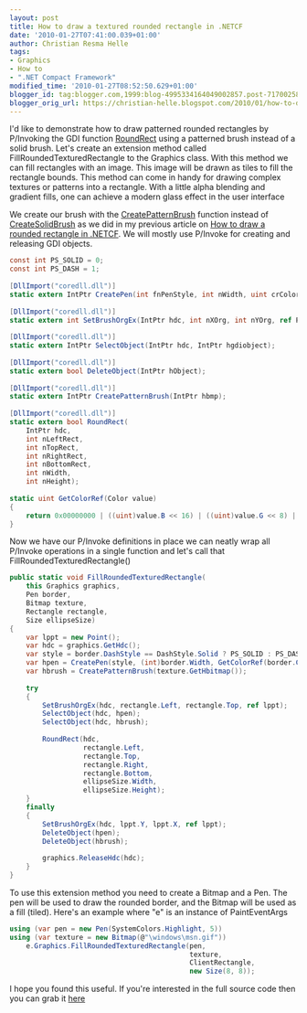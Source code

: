 ```yaml
---
layout: post
title: How to draw a textured rounded rectangle in .NETCF
date: '2010-01-27T07:41:00.039+01:00'
author: Christian Resma Helle
tags:
- Graphics
- How to
- ".NET Compact Framework"
modified_time: '2010-01-27T08:52:50.629+01:00'
blogger_id: tag:blogger.com,1999:blog-4995334164049002857.post-7170025817190813789
blogger_orig_url: https://christian-helle.blogspot.com/2010/01/how-to-draw-textured-rounded-rectangle.html
---
```


I'd like to demonstrate how to draw patterned rounded rectangles by P/Invoking the GDI function [RoundRect](https://learn.microsoft.com/en-us/library/aa929212.aspx?WT.mc_id=DT-MVP-5004822) using a patterned brush instead of a solid brush. Let's create an extension method called FillRoundedTexturedRectangle to the Graphics class. With this method we can fill rectangles with an image. This image will be drawn as tiles to fill the rectangle bounds. This method can come in handy for drawing complex textures or patterns into a rectangle. With a little alpha blending and gradient fills, one can achieve a modern glass effect in the user interface  
  
We create our brush with the [CreatePatternBrush](https://learn.microsoft.com/en-us/library/ms908179.aspx?WT.mc_id=DT-MVP-5004822) function instead of [CreateSolidBrush](https://learn.microsoft.com/en-us/library/ms959979.aspx?WT.mc_id=DT-MVP-5004822) as we did in my previous article on [How to draw a rounded rectangle in .NETCF](/2010/01/how-to-draw-rounded-rectangle-in-netcf.html). We will mostly use P/Invoke for creating and releasing GDI objects.  
  
```csharp
const int PS_SOLID = 0;
const int PS_DASH = 1;
 
[DllImport("coredll.dll")]
static extern IntPtr CreatePen(int fnPenStyle, int nWidth, uint crColor);
 
[DllImport("coredll.dll")]
static extern int SetBrushOrgEx(IntPtr hdc, int nXOrg, int nYOrg, ref Point lppt);
 
[DllImport("coredll.dll")]
static extern IntPtr SelectObject(IntPtr hdc, IntPtr hgdiobject);
 
[DllImport("coredll.dll")]
static extern bool DeleteObject(IntPtr hObject);
 
[DllImport("coredll.dll")]
static extern IntPtr CreatePatternBrush(IntPtr hbmp);
 
[DllImport("coredll.dll")]
static extern bool RoundRect(
    IntPtr hdc, 
    int nLeftRect, 
    int nTopRect, 
    int nRightRect, 
    int nBottomRect, 
    int nWidth, 
    int nHeight);
 
static uint GetColorRef(Color value)
{
    return 0x00000000 | ((uint)value.B << 16) | ((uint)value.G << 8) | (uint)value.R;
}
```
  
Now we have our P/Invoke definitions in place we can neatly wrap all P/Invoke operations in a single function and let's call that FillRoundedTexturedRectangle()  
  
```csharp
public static void FillRoundedTexturedRectangle(
    this Graphics graphics,
    Pen border,
    Bitmap texture,
    Rectangle rectangle,
    Size ellipseSize)
{
    var lppt = new Point();
    var hdc = graphics.GetHdc();
    var style = border.DashStyle == DashStyle.Solid ? PS_SOLID : PS_DASH;
    var hpen = CreatePen(style, (int)border.Width, GetColorRef(border.Color));
    var hbrush = CreatePatternBrush(texture.GetHbitmap());
 
    try
    {
        SetBrushOrgEx(hdc, rectangle.Left, rectangle.Top, ref lppt);
        SelectObject(hdc, hpen);
        SelectObject(hdc, hbrush);
 
        RoundRect(hdc,
                  rectangle.Left,
                  rectangle.Top,
                  rectangle.Right,
                  rectangle.Bottom,
                  ellipseSize.Width,
                  ellipseSize.Height);
    }
    finally
    {
        SetBrushOrgEx(hdc, lppt.Y, lppt.X, ref lppt);
        DeleteObject(hpen);
        DeleteObject(hbrush);
 
        graphics.ReleaseHdc(hdc);
    }
}
```

To use this extension method you need to create a Bitmap and a Pen. The pen will be used to draw the rounded border, and the Bitmap will be used as a fill (tiled). Here's an example where "e" is an instance of PaintEventArgs  
  
```csharp
using (var pen = new Pen(SystemColors.Highlight, 5))
using (var texture = new Bitmap(@"\windows\msn.gif"))
    e.Graphics.FillRoundedTexturedRectangle(pen, 
                                            texture, 
                                            ClientRectangle, 
                                            new Size(8, 8));
```
  
I hope you found this useful. If you're interested in the full source code then you can grab it [here](/assets/samples/TexturedRoundedRectangle.cs)